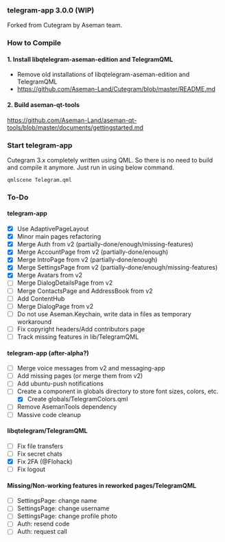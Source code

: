 ### telegram-app 3.0.0 (WIP)

Forked from Cutegram by Aseman team.

### How to Compile

#### 1. Install libqtelegram-aseman-edition and TelegramQML

- Remove old installations of libqtelegram-aseman-edition and TelegramQML
- https://github.com/Aseman-Land/Cutegram/blob/master/README.md

#### 2. Build aseman-qt-tools

https://github.com/Aseman-Land/aseman-qt-tools/blob/master/documents/gettingstarted.md

### Start telegram-app

Cutegram 3.x completely written using QML. So there is no need to build and compile it anymore. Just run in using below command.

    qmlscene Telegram.qml

### To-Do

#### telegram-app
- [x] Use AdaptivePageLayout
- [x] Minor main pages refactoring
- [x] Merge Auth from v2 (partially-done/enough/missing-features)
- [x] Merge AccountPage from v2 (partially-done/enough)
- [x] Merge IntroPage from v2 (partially-done/enough)
- [x] Merge SettingsPage from v2 (partially-done/enough/missing-features)
- [x] Merge Avatars from v2
- [ ] Merge DialogDetailsPage from v2
- [ ] Merge ContactsPage and AddressBook from v2
- [ ] Add ContentHub
- [ ] Merge DialogPage from v2
- [ ] Do not use Aseman.Keychain, write data in files as temporary workaround
- [ ] Fix copyright headers/Add contributors page
- [ ] Track missing features in lib/TelegramQML

#### telegram-app (after-alpha?)
- [ ] Merge voice messages from v2 and messaging-app
- [ ] Add missing pages (or merge them from v2)
- [ ] Add ubuntu-push notifications
- [ ] Create a component in globals directory to store font sizes, colors, etc.
  - [x] Create globals/TelegramColors.qml
- [ ] Remove AsemanTools dependency
- [ ] Massive code cleanup

#### libqtelegram/TelegramQML
- [ ] Fix file transfers
- [ ] Fix secret chats
- [x] Fix 2FA (@Flohack)
- [ ] Fix logout

#### Missing/Non-working features in reworked pages/TelegramQML ####
- [ ] SettingsPage: change name
- [ ] SettingsPage: change username
- [ ] SettingsPage: change profile photo
- [ ] Auth: resend code
- [ ] Auth: request call
